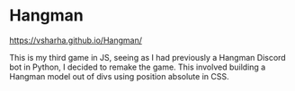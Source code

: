 # Hangman
 
https://vsharha.github.io/Hangman/

This is my third game in JS, seeing as I had previously a Hangman Discord bot in Python, I decided to remake the game. This involved building a Hangman model out of divs using position absolute in CSS.
